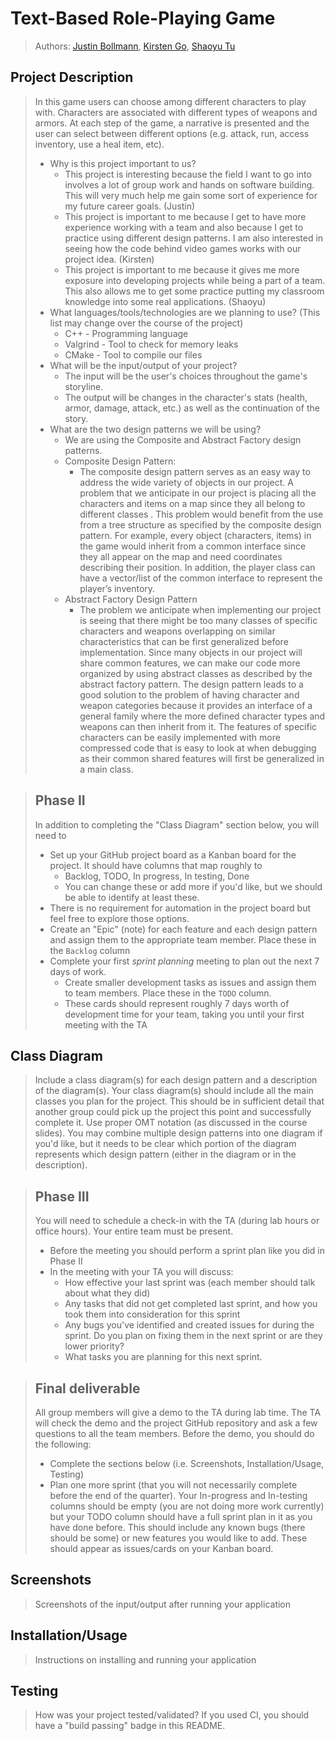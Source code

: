 
# Text-Based Role-Playing Game
 
 > Authors:  [Justin Bollmann](https://github.com/hincky13), [Kirsten Go](https://github.com/gokirstengo), [Shaoyu Tu](https://github.com/Kevin20201)
 
 

## Project Description
 > In this game users can choose among different characters to play with. Characters are associated with different types of weapons and armors. At each step of the game, a narrative is presented and the user can select between different options (e.g. attack, run, access inventory, use a heal item, etc). 
 > * Why is this project important to us?
 >   * This project is interesting because the field I want to go into involves a lot of group work and hands on software building. This will very much help me gain some sort of experience for my future career goals. (Justin)
 >   * This project is important to me because I get to have more experience working with a team and also because I get to practice using different design patterns. I am also interested in seeing how the code behind video games works with our project idea. (Kirsten)
 >   * This project is important to me because it gives me more exposure into developing projects while being a part of a team. This also allows me to get some practice putting my classroom knowledge into some real applications. (Shaoyu)
 > * What languages/tools/technologies are we planning to use? (This list may change over the course of the project)
 >   * C++ - Programming language
 >   * Valgrind - Tool to check for memory leaks
 >   * CMake - Tool to compile our files
 > * What will be the input/output of your project?
 >   * The input will be the user's choices throughout the game's storyline.
 >   * The output will be changes in the character's stats (health, armor, damage, attack, etc.) as well as the continuation of the story.
 > * What are the two design patterns we will be using?
 >   * We are using the Composite and Abstract Factory design patterns.
 >   * Composite Design Pattern:
 >      * The composite design pattern serves as an easy way to address the wide variety of objects in our project. A problem that we anticipate in our project is placing all the characters and items on a map since they all belong to different classes . This problem would benefit from the use from a tree structure as specified by the composite design pattern. For example, every object (characters, items) in the game would inherit from a common interface since they all appear on the map and need coordinates describing their position. In addition, the player class can have a vector/list of the common interface to represent the player’s inventory.
 >   * Abstract Factory Design Pattern
 >      * The problem we anticipate when implementing our project is seeing that there might be too many classes of specific characters and weapons overlapping on similar characteristics that can be first generalized before implementation. Since many objects in our project will share common features, we can make our code more organized by using abstract classes as described by the abstract factory pattern. The design pattern leads to a good solution to the problem of having character and weapon categories because it provides an interface of a general family where the more defined character types and weapons can then inherit from it. The features of specific characters can be easily implemented with more compressed code that is easy to look at when debugging as their common shared features will first be generalized in a main class.


 > ## Phase II
 > In addition to completing the "Class Diagram" section below, you will need to 
 > * Set up your GitHub project board as a Kanban board for the project. It should have columns that map roughly to 
 >   * Backlog, TODO, In progress, In testing, Done
 >   * You can change these or add more if you'd like, but we should be able to identify at least these.
 > * There is no requirement for automation in the project board but feel free to explore those options.
 > * Create an "Epic" (note) for each feature and each design pattern and assign them to the appropriate team member. Place these in the `Backlog` column
 > * Complete your first *sprint planning* meeting to plan out the next 7 days of work.
 >   * Create smaller development tasks as issues and assign them to team members. Place these in the `TODO` column.
 >   * These cards should represent roughly 7 days worth of development time for your team, taking you until your first meeting with the TA
## Class Diagram
 > Include a class diagram(s) for each design pattern and a description of the diagram(s). Your class diagram(s) should include all the main classes you plan for the project. This should be in sufficient detail that another group could pick up the project this point and successfully complete it. Use proper OMT notation (as discussed in the course slides). You may combine multiple design patterns into one diagram if you'd like, but it needs to be clear which portion of the diagram represents which design pattern (either in the diagram or in the description). 
 
 > ## Phase III
 > You will need to schedule a check-in with the TA (during lab hours or office hours). Your entire team must be present. 
 > * Before the meeting you should perform a sprint plan like you did in Phase II
 > * In the meeting with your TA you will discuss: 
 >   - How effective your last sprint was (each member should talk about what they did)
 >   - Any tasks that did not get completed last sprint, and how you took them into consideration for this sprint
 >   - Any bugs you've identified and created issues for during the sprint. Do you plan on fixing them in the next sprint or are they lower priority?
 >   - What tasks you are planning for this next sprint.

 > ## Final deliverable
 > All group members will give a demo to the TA during lab time. The TA will check the demo and the project GitHub repository and ask a few questions to all the team members. 
 > Before the demo, you should do the following:
 > * Complete the sections below (i.e. Screenshots, Installation/Usage, Testing)
 > * Plan one more sprint (that you will not necessarily complete before the end of the quarter). Your In-progress and In-testing columns should be empty (you are not doing more work currently) but your TODO column should have a full sprint plan in it as you have done before. This should include any known bugs (there should be some) or new features you would like to add. These should appear as issues/cards on your Kanban board. 
 
 ## Screenshots
 > Screenshots of the input/output after running your application
 ## Installation/Usage
 > Instructions on installing and running your application
 ## Testing
 > How was your project tested/validated? If you used CI, you should have a "build passing" badge in this README.
 
